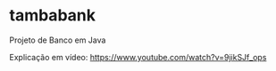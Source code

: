 # tambabank
Projeto de Banco em Java

Explicação em vídeo: https://www.youtube.com/watch?v=9jikSJf_ops
